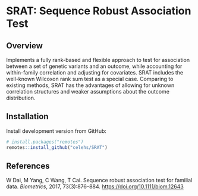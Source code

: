 # SRAT: Sequence Robust Association Test

## Overview

Implements a fully rank-based and flexible approach to test for
association between a set of genetic variants and an outcome, while
accounting for within-family correlation and adjusting for covariates.
SRAT includes the well-known Wilcoxon rank sum test as a special case.
Comparing to existing methods, SRAT has the advantages of allowing for
unknown correlation structures and weaker assumptions about the outcome
distribution.

## Installation

Install development version from GitHub:

``` r
# install.packages("remotes")
remotes::install_github("celehs/SRAT")
```

## References

W Dai, M Yang, C Wang, T Cai. Sequence robust association test for
familial data. *Biometrics*, 2017, 73(3):876–884.
<https://doi.org/10.1111/biom.12643>
